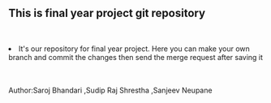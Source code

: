 <h2><b>This is final year project git repository</b> </h2> <br>
<p> <li> It's our repository for final year project. Here you can make your own branch and commit the changes then send the merge request after saving it </li></p>
<br><br>
Author:Saroj Bhandari
      ,Sudip Raj Shrestha
      ,Sanjeev Neupane
